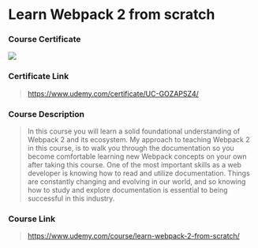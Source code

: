 # Learn Webpack 2 from scratch

### Course Certificate
![](https://udemy-certificate.s3.amazonaws.com/image/UC-GOZAPSZ4.jpg?l=null)

### Certificate Link
> https://www.udemy.com/certificate/UC-GOZAPSZ4/

### Course Description
> In this course you will learn a solid foundational understanding of Webpack 2 and its ecosystem. My approach to teaching Webpack 2 in this course, is to walk you through the documentation so you become comfortable learning new Webpack concepts on your own after taking this course. One of the most important skills as a web developer is knowing how to read and utilize documentation. Things are constantly changing and evolving in our world, and so knowing how to study and explore documentation is essential to being successful in this industry. 

### Course Link
> https://www.udemy.com/course/learn-webpack-2-from-scratch/
